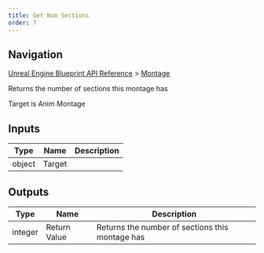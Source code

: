 ```yaml
---
title: Get Num Sections
order: 7
---
```

## Navigation

[Unreal Engine Blueprint API Reference](https://dev.epicgames.com/documentation/en-us/unreal-engine/BlueprintAPI) > [Montage](https://dev.epicgames.com/documentation/en-us/unreal-engine/BlueprintAPI/Montage)

Returns the number of sections this montage has

Target is Anim Montage

## Inputs

| Type | Name | Description |
| --- | --- | --- |
| object | Target |  |

## Outputs

| Type | Name | Description |
| --- | --- | --- |
| integer | Return Value | Returns the number of sections this montage has |

